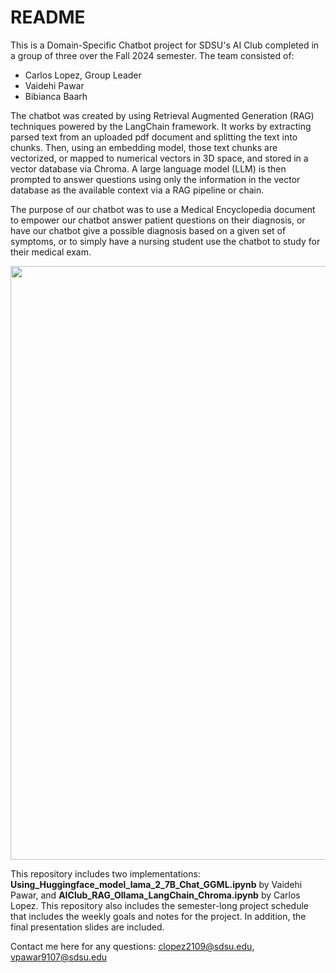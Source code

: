 # README

This is a Domain-Specific Chatbot project for SDSU's AI Club completed in a group of three over the Fall 2024 semester. 
The team consisted of:
- Carlos Lopez, Group Leader
- Vaidehi Pawar
- Bibianca Baarh

The chatbot was created by using Retrieval Augmented Generation (RAG) techniques powered by the LangChain framework. It works
by extracting parsed text from an uploaded pdf document and splitting the text into chunks. Then, using an embedding model,
those text chunks are vectorized, or mapped to numerical vectors in 3D space, and stored in a vector database via Chroma.
A large language model (LLM) is then prompted to answer questions using only the information in the vector database as the 
available context via a RAG pipeline or chain. 

The purpose of our chatbot was to use a Medical Encyclopedia document to empower our chatbot answer patient questions on 
their diagnosis, or have our chatbot give a possible diagnosis based on a given set of symptoms, or to simply have a 
nursing student use the chatbot to study for their medical exam.

<p align="center">
<img width="950" src="https://github.com/user-attachments/assets/da00b390-2a37-45b3-8e18-c8be5339220f" />
</p>

This repository includes two implementations: **Using_Huggingface_model_lama_2_7B_Chat_GGML.ipynb** by Vaidehi Pawar,
and **AIClub_RAG_Ollama_LangChain_Chroma.ipynb** by Carlos Lopez. This repository also includes the semester-long
project schedule that includes the weekly goals and notes for the project. In addition, the final presentation slides are included.

Contact me here for any questions: clopez2109@sdsu.edu, vpawar9107@sdsu.edu
